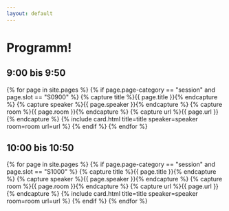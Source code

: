 ```yaml
---
layout: default
---
```


# Programm!

## 9:00 bis 9:50

<div class="card-columns">
{% for page in site.pages %}
	{% if page.page-category == "session" and page.slot == "S0900" %}
        {% capture title %}{{ page.title }}{% endcapture %}
        {% capture speaker %}{{ page.speaker }}{% endcapture %}
        {% capture room %}{{ page.room }}{% endcapture %}
        {% capture url %}{{ page.url }}{% endcapture %}
{% include card.html title=title speaker=speaker room=room url=url  %}
	{% endif %}
{% endfor %}
</div>

## 10:00 bis 10:50

<div class="card-columns">
{% for page in site.pages %}
	{% if page.page-category == "session" and page.slot == "S1000" %}
        {% capture title %}{{ page.title }}{% endcapture %}
        {% capture speaker %}{{ page.speaker }}{% endcapture %}
        {% capture room %}{{ page.room }}{% endcapture %}
        {% capture url %}{{ page.url }}{% endcapture %}
{% include card.html title=title speaker=speaker room=room url=url  %}
	{% endif %}
{% endfor %}
</div>